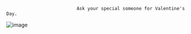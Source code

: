                               Ask your special someone for Valentine's Day.
![image](https://github.com/jasonnreformado/valentine/assets/76727920/bbdceff8-e8ae-43da-9d16-ea2703f3f64f)



                                
